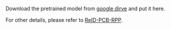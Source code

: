 Download the pretrained model from [google dirve](https://drive.google.com/file/d/1WtVq8T5RZChzOo-gly1WrXEph2gnBd4V/view?usp=sharing)
and put it here.


For other details, please refer to [ReID-PCB-RPP](https://github.com/Xiaoccer/ReID-PCB_RPP).